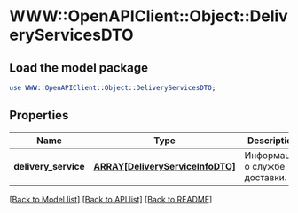 # WWW::OpenAPIClient::Object::DeliveryServicesDTO

## Load the model package
```perl
use WWW::OpenAPIClient::Object::DeliveryServicesDTO;
```

## Properties
Name | Type | Description | Notes
------------ | ------------- | ------------- | -------------
**delivery_service** | [**ARRAY[DeliveryServiceInfoDTO]**](DeliveryServiceInfoDTO.md) | Информация о службе доставки. | 

[[Back to Model list]](../README.md#documentation-for-models) [[Back to API list]](../README.md#documentation-for-api-endpoints) [[Back to README]](../README.md)


